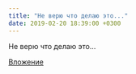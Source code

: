```yaml
---
title: "Не верю что делаю это..."
date: 2019-02-20 18:39:00 +0300
---
```


Не верю что делаю это...

[Вложение](/assets/vk_photos/2/UB6mwxbH_kc.jpg)
